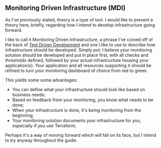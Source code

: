 ## Monitoring Driven Infrastructure (MDI)
As I've previously stated, theory is a type of tool. I would like to present a theory here, briefly, regarding how I intend to develop infrastructure going forward.

I like to call it Monitoring Driven Infrastructure, a phrase I've coined off of the back of [Test Driven Development](https://en.wikipedia.org/wiki/Test-driven_development) and one I like to use to describe how infrastructure should be developed. Simply put: I believe your monitoring solution should be developed and put in place first, with all checks and thresholds defined, followed by your actual infrastructure housing your application(s). Your application and all resources supporting it should be refined to turn your monitoring dashboard of choice from red to green.

This yields some some advantages:

* You can define what your infrastructure should look like based on business needs;
* Based on feedback from your monitoring, you know what needs to be done;
* When your infrastructure is done, it's being monitoring from the beginning;
* Your monitoring solution documents your infrastructure for you, especially if you use Terraform;

Perhaps it's a way of moving forward which will fall on its face, but I intend to try anyway throughout the guide.